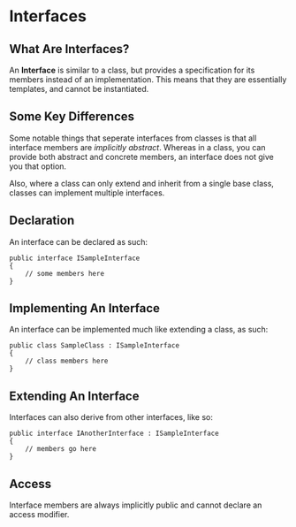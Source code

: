 # Interfaces

## What Are Interfaces?

An **Interface** is similar to a class, but provides a specification for its members instead of an implementation. This means that they are essentially templates, and cannot be instantiated.

## Some Key Differences

Some notable things that seperate interfaces from classes is that all interface members are _implicitly abstract_. Whereas in a class, you can provide both abstract and concrete members, an interface does not give you that option.

Also, where a class can only extend and inherit from a single base class, classes can implement multiple interfaces.

## Declaration

An interface can be declared as such:
```
public interface ISampleInterface
{
    // some members here
}
```

## Implementing An Interface

An interface can be implemented much like extending a class, as such:
```
public class SampleClass : ISampleInterface
{
    // class members here
}
```

## Extending An Interface

Interfaces can also derive from other interfaces, like so:
```
public interface IAnotherInterface : ISampleInterface
{
    // members go here
}
```

## Access

Interface members are always implicitly public and cannot declare an access modifier.
